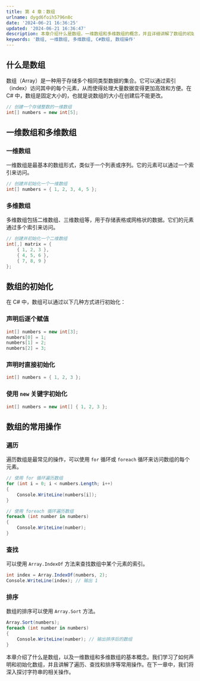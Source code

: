 ```yaml
---
title: 第 4 章：数组
urlname: dygd6foih5796n8c
date: '2024-06-21 16:36:25'
updated: '2024-06-21 16:36:47'
description: 本章介绍什么是数组，一维数组和多维数组的概念，并且详细讲解了数组的初始化和常用操作，如遍历、查找和排序。
keywords: '数组, 一维数组, 多维数组, C#数组, 数组操作'
---
```

## 什么是数组

数组（Array）是一种用于存储多个相同类型数据的集合。它可以通过索引（index）访问其中的每个元素，从而使得处理大量数据变得更加高效和方便。在 C# 中，数组是固定大小的，也就是说数组的大小在创建后不能更改。

```csharp
// 创建一个存储整数的一维数组
int[] numbers = new int[5];
```

## 一维数组和多维数组

### 一维数组

一维数组是最基本的数组形式，类似于一个列表或序列。它的元素可以通过一个索引来访问。

```csharp
// 创建并初始化一个一维数组
int[] numbers = { 1, 2, 3, 4, 5 };
```

### 多维数组

多维数组包括二维数组、三维数组等，用于存储表格或网格状的数据。它们的元素通过多个索引来访问。

```csharp
// 创建并初始化一个二维数组
int[,] matrix = {
    { 1, 2, 3 },
    { 4, 5, 6 },
    { 7, 8, 9 }
};
```


## 数组的初始化

在 C# 中，数组可以通过以下几种方式进行初始化：

### 声明后逐个赋值

```csharp
int[] numbers = new int[3];
numbers[0] = 1;
numbers[1] = 2;
numbers[2] = 3;
```

### 声明时直接初始化

```csharp
int[] numbers = { 1, 2, 3 };
```

### 使用 `new` 关键字初始化

```csharp
int[] numbers = new int[] { 1, 2, 3 };
```

## 数组的常用操作

### 遍历

遍历数组是最常见的操作，可以使用 `for` 循环或 `foreach` 循环来访问数组的每个元素。

```csharp
// 使用 for 循环遍历数组
for (int i = 0; i < numbers.Length; i++)
{
    Console.WriteLine(numbers[i]);
}
```

```csharp
// 使用 foreach 循环遍历数组
foreach (int number in numbers)
{
    Console.WriteLine(number);
}
```

### 查找

可以使用 `Array.IndexOf` 方法来查找数组中某个元素的索引。

```csharp
int index = Array.IndexOf(numbers, 2);
Console.WriteLine(index); // 输出 1
```

### 排序

数组的排序可以使用 `Array.Sort` 方法。

```csharp
Array.Sort(numbers);
foreach (int number in numbers)
{
    Console.WriteLine(number); // 输出排序后的数组
}
```

本章介绍了什么是数组，以及一维数组和多维数组的基本概念。我们学习了如何声明和初始化数组，并且讲解了遍历、查找和排序等常用操作。在下一章中，我们将深入探讨字符串的相关操作。
